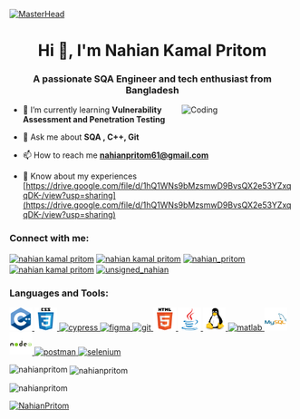 [![MasterHead](http://drive.google.com/uc?export=view&id=1bGiS2BLCDT82kRvWZqvIiharN3kiRsGZ)](https://rishavchanda.io)
<h1 align="center">Hi 👋, I'm Nahian Kamal Pritom</h1>
<h3 align="center">A passionate SQA Engineer and tech enthusiast from Bangladesh</h3>

<img align="right" alt="Coding" width="200" src="http://drive.google.com/uc?export=view&id=1Rx-n0JxbfjHCjq9QlVPF2bY6-jdYxJ1g">



- 🌱 I’m currently learning **Vulnerability Assessment and Penetration Testing**

- 💬 Ask me about **SQA , C++, Git**

- 📫 How to reach me **nahianpritom61@gmail.com**

- 📄 Know about my experiences [https://drive.google.com/file/d/1hQ1WNs9bMzsmwD9BvsQX2e53YZxqqDK-/view?usp=sharing](https://drive.google.com/file/d/1hQ1WNs9bMzsmwD9BvsQX2e53YZxqqDK-/view?usp=sharing)

<h3 align="left">Connect with me:</h3>
<p align="left">
<a href="https://linkedin.com/in/nahian-pritom" target="blank"><img align="center" src="https://raw.githubusercontent.com/rahuldkjain/github-profile-readme-generator/master/src/images/icons/Social/linked-in-alt.svg" alt="nahian kamal pritom" height="30" width="40" /></a>
<a href="https://fb.com/nahian.pritom.07" target="blank"><img align="center" src="https://raw.githubusercontent.com/rahuldkjain/github-profile-readme-generator/master/src/images/icons/Social/facebook.svg" alt="nahian kamal pritom" height="30" width="40" /></a>
<a href="https://instagram.com/nahian_pritom" target="blank"><img align="center" src="https://raw.githubusercontent.com/rahuldkjain/github-profile-readme-generator/master/src/images/icons/Social/instagram.svg" alt="nahian_pritom" height="30" width="40" /></a>
<a href="https://www.hackerrank.com/nahianpritom_61?hr_r=1" target="blank"><img align="center" src="https://raw.githubusercontent.com/rahuldkjain/github-profile-readme-generator/master/src/images/icons/Social/hackerrank.svg" alt="nahian kamal pritom" height="30" width="40" /></a>
<a href="https://codeforces.com/profile/unsigned_nahian" target="blank"><img align="center" src="https://raw.githubusercontent.com/rahuldkjain/github-profile-readme-generator/master/src/images/icons/Social/codeforces.svg" alt="unsigned_nahian" height="30" width="40" /></a>
</p>

<h3 align="left">Languages and Tools:</h3>
<p align="left"> <a href="https://www.w3schools.com/cpp/" target="_blank" rel="noreferrer"> <img src="https://raw.githubusercontent.com/devicons/devicon/master/icons/cplusplus/cplusplus-original.svg" alt="cplusplus" width="40" height="40"/> </a> <a href="https://www.w3schools.com/css/" target="_blank" rel="noreferrer"> <img src="https://raw.githubusercontent.com/devicons/devicon/master/icons/css3/css3-original-wordmark.svg" alt="css3" width="40" height="40"/> </a> <a href="https://www.cypress.io" target="_blank" rel="noreferrer"> <img src="https://raw.githubusercontent.com/simple-icons/simple-icons/6e46ec1fc23b60c8fd0d2f2ff46db82e16dbd75f/icons/cypress.svg" alt="cypress" width="40" height="40"/> </a> <a href="https://www.figma.com/" target="_blank" rel="noreferrer"> <img src="https://www.vectorlogo.zone/logos/figma/figma-icon.svg" alt="figma" width="40" height="40"/> </a> <a href="https://git-scm.com/" target="_blank" rel="noreferrer"> <img src="https://www.vectorlogo.zone/logos/git-scm/git-scm-icon.svg" alt="git" width="40" height="40"/> </a> <a href="https://www.w3.org/html/" target="_blank" rel="noreferrer"> <img src="https://raw.githubusercontent.com/devicons/devicon/master/icons/html5/html5-original-wordmark.svg" alt="html5" width="40" height="40"/> </a> <a href="https://www.java.com" target="_blank" rel="noreferrer"> <img src="https://raw.githubusercontent.com/devicons/devicon/master/icons/java/java-original.svg" alt="java" width="40" height="40"/> </a> <a href="https://www.linux.org/" target="_blank" rel="noreferrer"> <img src="https://raw.githubusercontent.com/devicons/devicon/master/icons/linux/linux-original.svg" alt="linux" width="40" height="40"/> </a> <a href="https://www.mathworks.com/" target="_blank" rel="noreferrer"> <img src="https://upload.wikimedia.org/wikipedia/commons/2/21/Matlab_Logo.png" alt="matlab" width="40" height="40"/> </a> <a href="https://www.mysql.com/" target="_blank" rel="noreferrer"> <img src="https://raw.githubusercontent.com/devicons/devicon/master/icons/mysql/mysql-original-wordmark.svg" alt="mysql" width="40" height="40"/> </a> <a href="https://nodejs.org" target="_blank" rel="noreferrer"> <img src="https://raw.githubusercontent.com/devicons/devicon/master/icons/nodejs/nodejs-original-wordmark.svg" alt="nodejs" width="40" height="40"/> </a> <a href="https://postman.com" target="_blank" rel="noreferrer"> <img src="https://www.vectorlogo.zone/logos/getpostman/getpostman-icon.svg" alt="postman" width="40" height="40"/> </a> <a href="https://www.selenium.dev" target="_blank" rel="noreferrer"> <img src="https://raw.githubusercontent.com/detain/svg-logos/780f25886640cef088af994181646db2f6b1a3f8/svg/selenium-logo.svg" alt="selenium" width="40" height="40"/> </a> </p>

<p><img align="left" src="https://github-readme-stats.vercel.app/api/top-langs?username=nahianpritom&show_icons=true&locale=en&layout=compact" alt="nahianpritom" /></p>

<p>&nbsp;<img align="center" src="https://github-readme-stats.vercel.app/api?username=nahianpritom&show_icons=true&locale=en" alt="nahianpritom" /></p>
<p align="left"> <img src="https://komarev.com/ghpvc/?username=nahianpritom&label=Profile%20views&color=0e75b6&style=flat" alt="nahianpritom" /> </p>

<p align="left"> <a href="https://github.com/ryo-ma/github-profile-trophy"><img src="https://github-profile-trophy.vercel.app/?username=NahianPritom" alt="NahianPritom" /></a> </p>
